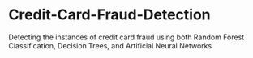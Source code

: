 # Credit-Card-Fraud-Detection
Detecting the instances of credit card fraud using both Random Forest Classification, Decision Trees, and Artificial Neural Networks
